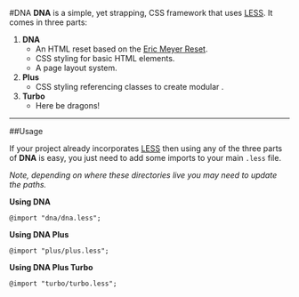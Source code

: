 #DNA
**DNA** is a simple, yet strapping, CSS framework that uses [LESS][4].
It comes in three parts:

 1. **DNA**
	- An HTML reset based on the [Eric Meyer Reset][3].
	- CSS styling for basic HTML elements.
	- A page layout system.
 2. **Plus**
	- CSS styling referencing classes to create modular .
 3. **Turbo**
	- Here be dragons!

---


##Usage

If your project already incorporates [LESS][4] then using any of the three parts of **DNA** is easy, you just need to add some imports to your main `.less` file.

*Note, depending on where these directories live you may need to update the paths.*

**Using DNA**

```LESS
@import "dna/dna.less";
```

**Using DNA Plus**

```LESS
@import "plus/plus.less";
```

**Using DNA Plus Turbo**

```LESS
@import "turbo/turbo.less";
```

[1]: http://nodejs.org/
[2]: http://gruntjs.com/
[3]: http://meyerweb.com/eric/tools/css/reset/
[4]: http://lesscss.org/
[5]: http://github.com/thewendee
[6]: http://twitter.com/thewendee
[7]: http://github.com/wylie
[8]: http://twitter.com/wylie
[9]: https://github.com/less/less.js/wiki/GUI-compilers-that-use-LESS.js